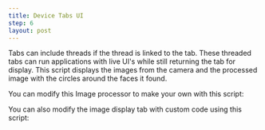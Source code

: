 ```yaml
---
title: Device Tabs UI
step: 6
layout: post
---
```


Tabs can include threads if the thread is linked to the tab. These threaded tabs can run applications with live UI's while still returning the tab for display. This script displays the images from the camera and the processed image with the circles around the faces it found. 

<script src="https://gist.github.com/madhephaestus/c399746171d7185a5c08.js"></script>


You can modify this Image processor to make your own with this script:

<script src="https://gist.github.com/madhephaestus/5710335a15f159d79e14.js"></script>

You can also modify the image display tab with custom code using this script:

<script src="https://gist.github.com/madhephaestus/d0f5f61517249097a359.js"></script>
